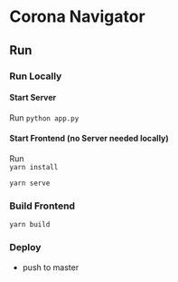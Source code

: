 # Corona Navigator

## Run

### Run Locally
#### Start Server
Run
```python app.py```
#### Start Frontend (no Server needed locally)
Run <br>
```yarn install```<br>

```yarn serve```

### Build Frontend
```yarn build```

### Deploy
* push to master
